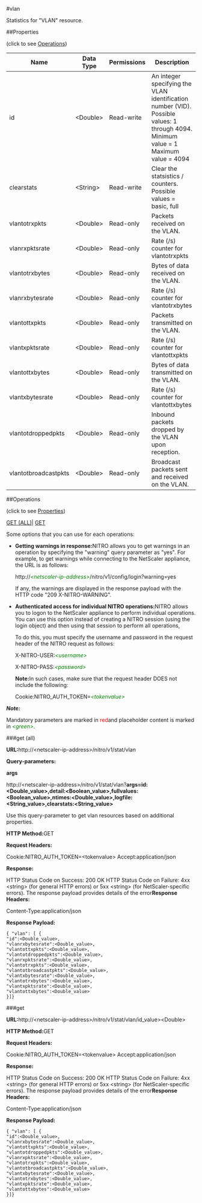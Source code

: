 #vlan

Statistics for "VLAN" resource.


##Properties 
<span>(click to see [Operations](#opera))</span>


<table><thead><tr><th>Name</th><th>Data Type</th><th>Permissions</th><th>Description</th></tr></thead><tbody><tr><td>id</td><td>&lt;Double></td><td>Read-write</td><td>An integer specifying the VLAN identification number (VID). Possible values: 1 through 4094.<br>Minimum value = 1<br>Maximum value = 4094</td></tr><tr><td>clearstats</td><td>&lt;String></td><td>Read-write</td><td>Clear the statsistics / counters.<br>Possible values = basic, full</td></tr><tr><td>vlantotrxpkts</td><td>&lt;Double></td><td>Read-only</td><td>Packets received on the VLAN.</td></tr><tr><td>vlanrxpktsrate</td><td>&lt;Double></td><td>Read-only</td><td>Rate (/s) counter for vlantotrxpkts</td></tr><tr><td>vlantotrxbytes</td><td>&lt;Double></td><td>Read-only</td><td>Bytes of data received on the VLAN.</td></tr><tr><td>vlanrxbytesrate</td><td>&lt;Double></td><td>Read-only</td><td>Rate (/s) counter for vlantotrxbytes</td></tr><tr><td>vlantottxpkts</td><td>&lt;Double></td><td>Read-only</td><td>Packets transmitted on the VLAN.</td></tr><tr><td>vlantxpktsrate</td><td>&lt;Double></td><td>Read-only</td><td>Rate (/s) counter for vlantottxpkts</td></tr><tr><td>vlantottxbytes</td><td>&lt;Double></td><td>Read-only</td><td>Bytes of data transmitted on the VLAN.</td></tr><tr><td>vlantxbytesrate</td><td>&lt;Double></td><td>Read-only</td><td>Rate (/s) counter for vlantottxbytes</td></tr><tr><td>vlantotdroppedpkts</td><td>&lt;Double></td><td>Read-only</td><td>Inbound packets dropped by the VLAN upon reception.</td></tr><tr><td>vlantotbroadcastpkts</td><td>&lt;Double></td><td>Read-only</td><td>Broadcast packets sent and received on the VLAN.</td></tr></tbody></table>
##Operations 
<span>(click to see [Properties](#prope))</span>


[GET (ALL)](#get-)| [GET]()


Some options that you can use for each operations:
<ul><li><p><b>Getting warnings in response:</b>NITRO allows you to get warnings in an operation by specifying the "warning" query parameter as "yes". For example, to get warnings while connecting to the NetScaler appliance, the URL is as follows:</p><p>http://<span style="color:green;font-style:italic;">&lt;netscaler-ip-address&gt;</span>/nitro/v1/config/login?warning=yes</p><p>If any, the warnings are displayed in the response payload with the HTTP code "209 X-NITRO-WARNING".</p></li><li><p><b>Authenticated access for individual NITRO operations:</b>NITRO allows you to logon to the NetScaler appliance to perform individual operations. You can use this option instead of creating a NITRO session (using the login object) and then using that session to perform all operations,</p><p>To do this, you must specify the username and password in the request header of the NITRO request as follows:</p><p>X-NITRO-USER:<span style="color:green;font-style:italic;">&lt;username&gt;</span></p><p>X-NITRO-PASS:<span style="color:green;font-style:italic;">&lt;password&gt;</span></p><p><b>Note:</b>In such cases, make sure that the request header DOES not include the following:</p><p>Cookie:NITRO_AUTH_TOKEN=<span style="color:green;font-style:italic;">&lt;tokenvalue&gt;</span></p></li></ul>



***Note:*** 
Mandatory parameters are marked in <span style="color:#FF0000;">red</span>and placeholder content is marked in <span style="color:green;font-style:italic">&lt;green&gt;</span>.

###get (all)



<b>URL:</b>http://&lt;netscaler-ip-address&gt;/nitro/v1/stat/vlan
<b>Query-parameters:</b>
<b>args</b>
http://&lt;netscaler-ip-address&gt;/nitro/v1/stat/vlan?<b>args=id:&lt;Double_value&gt;,detail:&lt;Boolean_value&gt;,fullvalues:&lt;Boolean_value&gt;,ntimes:&lt;Double_value&gt;,logfile:&lt;String_value&gt;,clearstats:&lt;String_value&gt;</b>
Use this query-parameter to get vlan resources based on additional properties.



<b>HTTP Method:</b>GET
<b>Request Headers:</b>

Cookie:NITRO_AUTH_TOKEN=&lt;tokenvalue&gt;Accept:application/json

<b>Response:</b>
HTTP Status Code on Success: 200 OKHTTP Status Code on Failure: 4xx &lt;string&gt; (for general HTTP errors) or 5xx &lt;string&gt; (for NetScaler-specific errors). The response payload provides details of the error<b>Response Headers:</b>

Content-Type:application/json

<b>Response Payload: </b>```{ "vlan": [ {"id":<Double_value>,"vlanrxbytesrate":<Double_value>,"vlantottxpkts":<Double_value>,"vlantotdroppedpkts":<Double_value>,"vlanrxpktsrate":<Double_value>,"vlantotrxpkts":<Double_value>,"vlantotbroadcastpkts":<Double_value>,"vlantxbytesrate":<Double_value>,"vlantotrxbytes":<Double_value>,"vlantxpktsrate":<Double_value>,"vlantottxbytes":<Double_value>}]}```



###get



<b>URL:</b>http://&lt;netscaler-ip-address&gt;/nitro/v1/stat/vlan/id_value&gt;&lt;Double&gt;
<b>HTTP Method:</b>GET
<b>Request Headers:</b>

Cookie:NITRO_AUTH_TOKEN=&lt;tokenvalue&gt;Accept:application/json

<b>Response:</b>
HTTP Status Code on Success: 200 OKHTTP Status Code on Failure: 4xx &lt;string&gt; (for general HTTP errors) or 5xx &lt;string&gt; (for NetScaler-specific errors). The response payload provides details of the error<b>Response Headers:</b>

Content-Type:application/json

<b>Response Payload: </b>```{ "vlan": [ {"id":<Double_value>,"vlanrxbytesrate":<Double_value>,"vlantottxpkts":<Double_value>,"vlantotdroppedpkts":<Double_value>,"vlanrxpktsrate":<Double_value>,"vlantotrxpkts":<Double_value>,"vlantotbroadcastpkts":<Double_value>,"vlantxbytesrate":<Double_value>,"vlantotrxbytes":<Double_value>,"vlantxpktsrate":<Double_value>,"vlantottxbytes":<Double_value>}]}```



